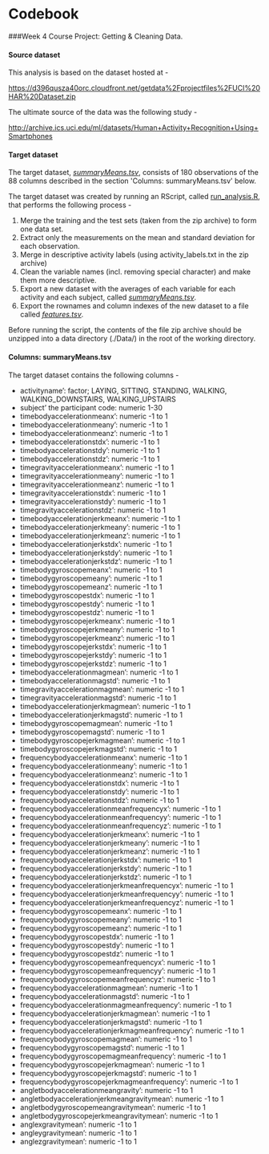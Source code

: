 # Codebook

###Week 4 Course Project: Getting &amp; Cleaning Data.

#### Source dataset

This analysis is based on the dataset hosted at - 

https://d396qusza40orc.cloudfront.net/getdata%2Fprojectfiles%2FUCI%20HAR%20Dataset.zip 

The ultimate source of the data was the following study -

http://archive.ics.uci.edu/ml/datasets/Human+Activity+Recognition+Using+Smartphones

#### Target dataset

The target dataset, *[summaryMeans.tsv](https://github.com/nikiwiles/cleaningdataproject/blob/master/summaryMeans.tsv)*, consists of 180 observations of the 88 columns described in the section 'Columns: summaryMeans.tsv' below.

The target dataset was created by running an RScript, called [run_analysis.R](https://github.com/nikiwiles/cleaningdataproject/blob/master/run_analysis.R), that performs the following process - 

1. Merge the training and the test sets (taken from the zip archive) to form one data set.
2. Extract only the measurements on the mean and standard deviation for each observation.
3. Merge in descriptive activity labels (using activity_labels.txt in the zip archive)
4. Clean the variable names (incl. removing special character) and make them more descriptive.
5. Export a new dataset with the averages of each variable for each activity and each subject, called *[summaryMeans.tsv](https://github.com/nikiwiles/cleaningdataproject/blob/master/summaryMeans.tsv)*.
6. Export the rownames and column indexes of the new dataset to a file called  *[features.tsv](https://github.com/nikiwiles/cleaningdataproject/blob/master/features.tsv)*.

Before running the script, the contents of the file zip archive should be unzipped into a data directory (./Data/) in the root of the working directory.

#### Columns: summaryMeans.tsv 

The target dataset contains the following  columns -

* activityname’: factor; LAYING, SITTING, STANDING, WALKING, WALKING_DOWNSTAIRS, WALKING_UPSTAIRS
* subject’ the participant code: numeric 1-30 
* timebodyaccelerationmeanx’: numeric -1 to 1
* timebodyaccelerationmeany’: numeric -1 to 1
* timebodyaccelerationmeanz’: numeric -1 to 1
* timebodyaccelerationstdx’: numeric -1 to 1
* timebodyaccelerationstdy’: numeric -1 to 1
* timebodyaccelerationstdz’: numeric -1 to 1
* timegravityaccelerationmeanx’: numeric -1 to 1
* timegravityaccelerationmeany’: numeric -1 to 1
* timegravityaccelerationmeanz’: numeric -1 to 1
* timegravityaccelerationstdx’: numeric -1 to 1
* timegravityaccelerationstdy’: numeric -1 to 1
* timegravityaccelerationstdz’: numeric -1 to 1
* timebodyaccelerationjerkmeanx’: numeric -1 to 1
* timebodyaccelerationjerkmeany’: numeric -1 to 1
* timebodyaccelerationjerkmeanz’: numeric -1 to 1
* timebodyaccelerationjerkstdx’: numeric -1 to 1
* timebodyaccelerationjerkstdy’: numeric -1 to 1
* timebodyaccelerationjerkstdz’: numeric -1 to 1
* timebodygyroscopemeanx’: numeric -1 to 1
* timebodygyroscopemeany’: numeric -1 to 1
* timebodygyroscopemeanz’: numeric -1 to 1
* timebodygyroscopestdx’: numeric -1 to 1
* timebodygyroscopestdy’: numeric -1 to 1
* timebodygyroscopestdz’: numeric -1 to 1
* timebodygyroscopejerkmeanx’: numeric -1 to 1
* timebodygyroscopejerkmeany’: numeric -1 to 1
* timebodygyroscopejerkmeanz’: numeric -1 to 1
* timebodygyroscopejerkstdx’: numeric -1 to 1
* timebodygyroscopejerkstdy’: numeric -1 to 1
* timebodygyroscopejerkstdz’: numeric -1 to 1
* timebodyaccelerationmagmean’: numeric -1 to 1
* timebodyaccelerationmagstd’: numeric -1 to 1
* timegravityaccelerationmagmean’: numeric -1 to 1
* timegravityaccelerationmagstd’: numeric -1 to 1
* timebodyaccelerationjerkmagmean’: numeric -1 to 1
* timebodyaccelerationjerkmagstd’: numeric -1 to 1
* timebodygyroscopemagmean’: numeric -1 to 1
* timebodygyroscopemagstd’: numeric -1 to 1
* timebodygyroscopejerkmagmean’: numeric -1 to 1
* timebodygyroscopejerkmagstd’: numeric -1 to 1
* frequencybodyaccelerationmeanx’: numeric -1 to 1
* frequencybodyaccelerationmeany’: numeric -1 to 1
* frequencybodyaccelerationmeanz’: numeric -1 to 1
* frequencybodyaccelerationstdx’: numeric -1 to 1
* frequencybodyaccelerationstdy’: numeric -1 to 1
* frequencybodyaccelerationstdz’: numeric -1 to 1
* frequencybodyaccelerationmeanfrequencyx’: numeric -1 to 1
* frequencybodyaccelerationmeanfrequencyy’: numeric -1 to 1
* frequencybodyaccelerationmeanfrequencyz’: numeric -1 to 1
* frequencybodyaccelerationjerkmeanx’: numeric -1 to 1
* frequencybodyaccelerationjerkmeany’: numeric -1 to 1
* frequencybodyaccelerationjerkmeanz’: numeric -1 to 1
* frequencybodyaccelerationjerkstdx’: numeric -1 to 1
* frequencybodyaccelerationjerkstdy’: numeric -1 to 1
* frequencybodyaccelerationjerkstdz’: numeric -1 to 1
* frequencybodyaccelerationjerkmeanfrequencyx’: numeric -1 to 1
* frequencybodyaccelerationjerkmeanfrequencyy’: numeric -1 to 1
* frequencybodyaccelerationjerkmeanfrequencyz’: numeric -1 to 1
* frequencybodygyroscopemeanx’: numeric -1 to 1
* frequencybodygyroscopemeany’: numeric -1 to 1
* frequencybodygyroscopemeanz’: numeric -1 to 1
* frequencybodygyroscopestdx’: numeric -1 to 1
* frequencybodygyroscopestdy’: numeric -1 to 1
* frequencybodygyroscopestdz’: numeric -1 to 1
* frequencybodygyroscopemeanfrequencyx’: numeric -1 to 1
* frequencybodygyroscopemeanfrequencyy’: numeric -1 to 1
* frequencybodygyroscopemeanfrequencyz’: numeric -1 to 1
* frequencybodyaccelerationmagmean’: numeric -1 to 1
* frequencybodyaccelerationmagstd’: numeric -1 to 1
* frequencybodyaccelerationmagmeanfrequency’: numeric -1 to 1
* frequencybodyaccelerationjerkmagmean’: numeric -1 to 1
* frequencybodyaccelerationjerkmagstd’: numeric -1 to 1
* frequencybodyaccelerationjerkmagmeanfrequency’: numeric -1 to 1
* frequencybodygyroscopemagmean’: numeric -1 to 1
* frequencybodygyroscopemagstd’: numeric -1 to 1
* frequencybodygyroscopemagmeanfrequency’: numeric -1 to 1
* frequencybodygyroscopejerkmagmean’: numeric -1 to 1
* frequencybodygyroscopejerkmagstd’: numeric -1 to 1
* frequencybodygyroscopejerkmagmeanfrequency’: numeric -1 to 1
* angletbodyaccelerationmeangravity’: numeric -1 to 1
* angletbodyaccelerationjerkmeangravitymean’: numeric -1 to 1
* angletbodygyroscopemeangravitymean’: numeric -1 to 1
* angletbodygyroscopejerkmeangravitymean’: numeric -1 to 1
* anglexgravitymean’: numeric -1 to 1
* angleygravitymean’: numeric -1 to 1
* anglezgravitymean’: numeric -1 to 1

